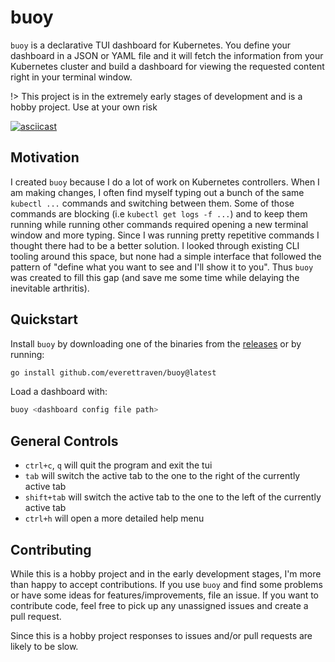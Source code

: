# buoy

`buoy` is a declarative TUI dashboard for Kubernetes. You define your dashboard in a JSON or YAML file and it will fetch the information from your Kubernetes cluster and build a dashboard for viewing the requested content right in your terminal window.

!> This project is in the extremely early stages of development and is a hobby project. Use at your own risk 

[![asciicast](https://asciinema.org/a/625808.svg)](https://asciinema.org/a/625808)

## Motivation

I created `buoy` because I do a lot of work on Kubernetes controllers. When I am making changes, I often find myself typing out a bunch of the same `kubectl ...` commands and switching between them. 
Some of those commands are blocking (i.e `kubectl get logs -f ...`) and to keep them running while running other commands required opening a new terminal window and more typing.
Since I was running pretty repetitive commands I thought there had to be a better solution. I looked through existing CLI tooling around this space, but none had a simple interface that followed the pattern of
"define what you want to see and I'll show it to you". Thus `buoy` was created to fill this gap (and save me some time while delaying the inevitable arthritis).

## Quickstart

Install `buoy` by downloading one of the binaries from the [releases](https://github.com/everettraven/buoy/releases) or by running:
```sh
go install github.com/everettraven/buoy@latest
```

Load a dashboard with:
```sh
buoy <dashboard config file path>
```

## General Controls
- `ctrl+c`, `q` will quit the program and exit the tui
- `tab` will switch the active tab to the one to the right of the currently active tab
- `shift+tab` will switch the active tab to the one to the left of the currently active tab
- `ctrl+h` will open a more detailed help menu

## Contributing

While this is a hobby project and in the early development stages, I'm more than happy to accept contributions. If you use `buoy` and find some problems or have some ideas for features/improvements, file an issue. If you want to contribute code, feel free to pick up any unassigned issues and create a pull request.

Since this is a hobby project responses to issues and/or pull requests are likely to be slow.
